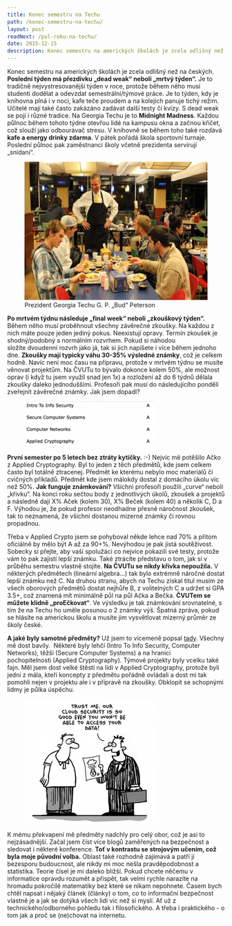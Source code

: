 ```yaml
---
title: Konec semestru na Techu
path: /konec-semestru-na-techu/
layout: post
readNext: /pul-roku-na-techu/
date: 2015-12-15
description: Konec semestru na amerických školách je zcela odlišný než na českých. Poslední týden má přezdívku dead weak neboli mrtvý týden. Je to tradičně nejvystresovanější týden v roce, protože během něho musí studenti dodělat a odevzdat semestrální/týmové práce.
---
```


Konec semestru na amerických školách je zcela odlišný než na českých. **Poslední týden má přezdívku „dead weak“ neboli „mrtvý týden“.** Je to tradičně nejvystresovanější týden v roce, protože během něho musí studenti dodělat a odevzdat semestrální/týmové práce. Je to týden, kdy je knihovna plná i v noci, kafe teče proudem a na kolejích panuje tichý režim. Učitelé mají také často zakázáno zadávat další testy či kvízy. S dead weak se pojí i různé tradice. Na Georgia Techu je to **Midnight Madness**. Každou půlnoc během tohoto týdne otevřou lidé na kampusu okna a začnou křičet, což slouží jako odbourávač stresu. V knihovně se během toho také rozdává **kafe a energy drinky zdarma**. V pátek pořádá škola sportovní turnaje. Poslední půlnoc pak zaměstnanci školy včetně prezidenta servírují „snídani“. 

<figure class="floatLeft">
  <a href="bud_orig.jpg">
    <img src="bud.jpg" style="height: 320px" alt="Prezident skoly">
  </a>
  <figcaption>Prezident Georgia Techu G. P. „Bud“ Peterson</figcaption>
</figure>

**Po mrtvém týdnu následuje „final week“ neboli „zkouškový týden“.** Během něho musí proběhnout všechny závěrečné zkoušky. Na každou z nich máte pouze jeden jediný pokus. Neexistují opravy. Termín zkoušek je shodný/podobný s normálním rozvrhem. Pokud si náhodou složíte dvoudenní rozvrh jako já, tak si jich napíšete i více během jednoho dne. **Zkoušky mají typicky váhu 30-35% výsledné známky**, což je celkem hodně. Navíc není moc času na přípravu, protože v mrtvém týdnu se musíte věnovat projektům. Na ČVUTu to bývalo dokonce kolem 50%, ale možnost oprav (i když tu jsem využil snad jen 1x) a rozložení až do 6 týdnů dělala zkoušky daleko jednoduššími. Profesoři pak musí do následujícího pondělí zveřejnit závěrečné známky. Jak jsem dopadl? 

<figure class="floatRight">
  <img src="znamky.png" alt="znamky">
</figure>

**První semester po 5 letech bez ztráty kytičky.** :-) Nejvíc mě potěšilo Ačko z Applied Cryptography. Byl to jeden z těch předmětů, kde jsem celkem často byl totálně ztracenej. Předmět ke kterému nebylo moc materiálů či cvičných příkladů. Předmět kde jsem málokdy dostal z domácího úkolu víc než 50%. **Jak funguje známkování?** Všichni profesoři použili „curve“ neboli „křivku“. Na konci roku sečtou body z jednotlivých úkolů, zkoušek a projektů a následně dají X% Aček (kolem 30), X% Beček (kolem 40) a několik C, D a F. Výhodou je, že pokud profesor neodhadne přesně náročnost zkoušek, tak to neznamená, že všichni dostanou mizerné známky či rovnou propadnou. 

Třeba v Applied Crypto jsem se pohyboval někde lehce nad 70% a přitom oficiálně by mělo být A až za 90+%. Nevýhodou je pak jistá soutěživost. Sobecky si přejte, aby vaši spolužáci co nejvíce pokazili své testy, protože vám to pak zajistí lepší známku. Také ztrácíte představu o tom, jak si v průběhu semestru vlastně stojíte. **Na ČVUTu se nikdy křivka nepoužila.** V některých předmětech (lineární algebra...) tak bylo extrémně náročné dostat lepší známku než C. Na druhou stranu, abych na Techu získal titul musím ze všech oborových předmětů dostat nejhůře B, z volitelných C a udržet si GPA 3.5+, což znamená mít minimálně půl na půl Ačka a Bečka. **ČVUTem se můžete klidně „proEčkovat“**. Ve výsledku je tak známkování srovnatelné, s tím že na Techu ho uměle posunou o 2 známky výš. Špatná zpráva, pokud se hlásíte na americkou školu a musíte jim vysvětlovat mizerný průměr ze školy české. 

**A jaké byly samotné předměty?** Už jsem to vícemeně popsal [tady](http://blog.miksu.cz/polocas/). Všechny mě dost bavily.  Některé byly lehčí (Intro To Info Security, Computer Networks), těžší (Secure Computer Systems) a na hranici pochopitelnosti (Applied Cryptography). Týmové projekty byly vcelku také fajn. Měl jsem dost velké štěstí na lidi v Applied Cryptography, protože byli jedni z mála, kteří koncepty z předmětu pořádně ovládali a dost mi tak pomohli nejen v projektu ale i v přípravě na zkoušky. Obklopit se schopnými lidmy je půlka úspěchu. 

<figure class="floatLeft">
  <img src="cloud_security.jpg" alt="Cloud Security">
</figure>

K mému překvapení mě předměty nadchly pro celý obor, což je asi to nejzásadnější. Začal jsem číst více blogů zaměřených na bezpečnost a sledovat i některé konference. **Toť v kontrastu se strojovým učením, což byla moje původní volba.** Oblast také rozhodně zajímavá a patří jí bezesporu budoucnost, ale nikdy mi moc nešla pravděpodobnost a statistika. Teorie čísel je mi daleko bližší. Pokud chcete něčemu v informatice opravdu rozumět a přispět, tak velmi rychle narazíte na hromadu pokročilé matematiky bez které se nikam nepohnete. Časem bych chtěl napsat i nějaký článek (články) o tom, co to informační bezpečnost vlastně je a jak se dotýká všech lidí víc než si myslí. Ať už z technického/odborného pohledu tak i filosofického. A třeba i praktického - o tom jak a proč se (ne)chovat na internetu.